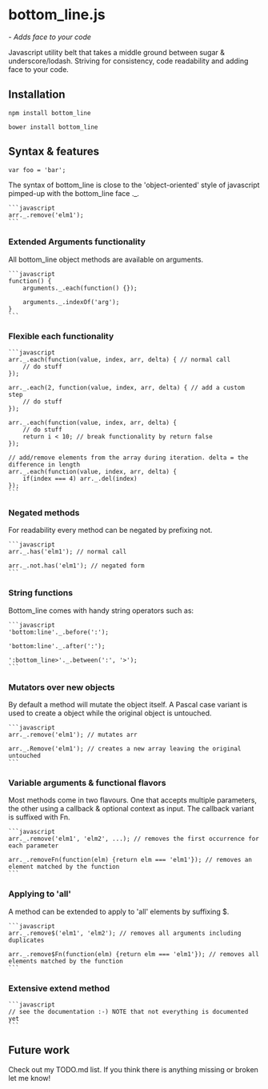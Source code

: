 # bottom_line.js
_- Adds face to your code_

Javascript utility belt that takes a middle ground between sugar & underscore/lodash. Striving for consistency, code readability and adding face to your code.

## Installation

    npm install bottom_line
     
    bower install bottom_line

## Syntax & features
```
var foo = 'bar';
```
The syntax of bottom\_line is close to the 'object-oriented' style of javascript pimped-up with the bottom\_line face .\_.

    ```javascript
    arr._.remove('elm1');
    ```

### Extended Arguments functionality 

All bottom_line object methods are available on arguments.

    ```javascript
    function() {
        arguments._.each(function() {});       
           
        arguments._.indexOf('arg');   
    }       
    ```
### Flexible each functionality

    ```javascript
    arr._.each(function(value, index, arr, delta) { // normal call
        // do stuff
    }); 

    arr._.each(2, function(value, index, arr, delta) { // add a custom step
        // do stuff    
    }); 
    
    arr._.each(function(value, index, arr, delta) {
        // do stuff
        return i < 10; // break functionality by return false
    });  
    
    // add/remove elements from the array during iteration. delta = the difference in length
    arr._.each(function(value, index, arr, delta) {  
        if(index === 4) arr._.del(index)
    });  
    ```
    
### Negated methods

For readability every method can be negated by prefixing not.

    ```javascript
    arr._.has('elm1'); // normal call
    
    arr._.not.has('elm1'); // negated form
    ```
        
### String functions

Bottom_line comes with handy string operators such as:

    ```javascript
    'bottom:line'._.before(':');

    'bottom:line'._.after(':');
    
    ':bottom_line>'._.between(':', '>');    
    ```        
        
### Mutators over new objects

By default a method will mutate the object itself. A Pascal case variant is used to create a object while the original object is untouched.

    ```javascript   
    arr._.remove('elm1'); // mutates arr  
          
    arr._.Remove('elm1'); // creates a new array leaving the original untouched          
    ```

### Variable arguments & functional flavors

Most methods come in two flavours. One that accepts multiple parameters, the other using a callback & optional context as input. The callback variant is suffixed with Fn.

    ```javascript
    arr._.remove('elm1', 'elm2', ...); // removes the first occurrence for each parameter
    
    arr._.removeFn(function(elm) {return elm === 'elm1'}); // removes an element matched by the function
    ```

### Applying to 'all'

A method can be extended to apply to 'all' elements by suffixing $.

    ```javascript
    arr._.remove$('elm1', 'elm2'); // removes all arguments including duplicates
    
    arr._.remove$Fn(function(elm) {return elm === 'elm1'}); // removes all elements matched by the function
    ```

### Extensive extend method

    ```javascript
    // see the documentation :-) NOTE that not everything is documented yet    
    ```

## Future work

Check out my TODO.md list.
If you think there is anything missing or broken let me know!

